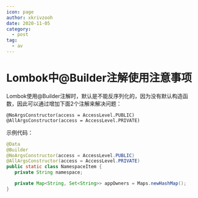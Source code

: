 ```yaml
---
icon: page
author: xkrivzooh
date: 2020-11-05
category:
  - post
tag:
  - av
---
```


# Lombok中@Builder注解使用注意事项

Lombok使用@Builder注解时，默认是不能反序列化的，因为没有默认构造函数，因此可以通过增加下面2个注解来解决问题：

`@NoArgsConstructor(access = AccessLevel.PUBLIC)`
`@AllArgsConstructor(access = AccessLevel.PRIVATE) `

示例代码：
```java
@Data
@Builder
@NoArgsConstructor(access = AccessLevel.PUBLIC)
@AllArgsConstructor(access = AccessLevel.PRIVATE)
public static class NamespaceItem {
   private String namespace;

   private Map<String, Set<String>> appOwners = Maps.newHashMap();
}
```


<!-- @include: ../scaffolds/post_footer.md -->
